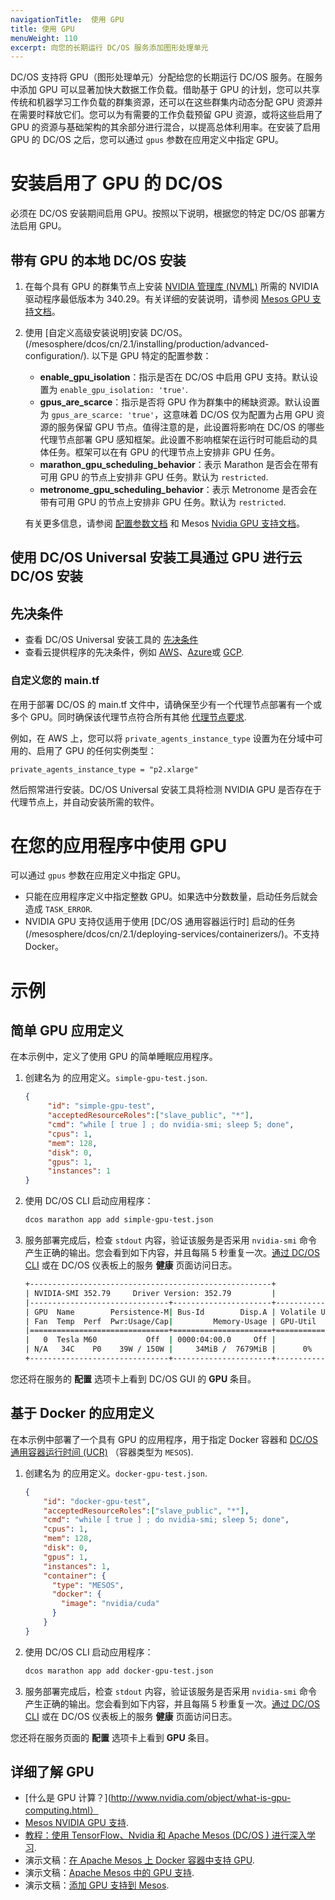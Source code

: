 ```yaml
---
navigationTitle:  使用 GPU
title: 使用 GPU
menuWeight: 110
excerpt: 向您的长期运行 DC/OS 服务添加图形处理单元
---
```


DC/OS 支持将 GPU（图形处理单元）分配给您的长期运行 DC/OS 服务。在服务中添加 GPU 可以显著加快大数据工作负载。借助基于 GPU 的计划，您可以共享传统和机器学习工作负载的群集资源，还可以在这些群集内动态分配 GPU 资源并在需要时释放它们。您可以为有需要的工作负载预留 GPU 资源，或将这些启用了 GPU 的资源与基础架构的其余部分进行混合，以提高总体利用率。在安装了启用 GPU 的 DC/OS 之后，您可以通过 `gpus` 参数在应用定义中指定 GPU。

# 安装启用了 GPU 的 DC/OS
必须在 DC/OS 安装期间启用 GPU。按照以下说明，根据您的特定 DC/OS 部署方法启用 GPU。

## 带有 GPU 的本地 DC/OS 安装

1. 在每个具有 GPU 的群集节点上安装 [NVIDIA 管理库 (NVML)](https://developer.nvidia.com/nvidia-management-library-nvml) 所需的 NVIDIA 驱动程序最低版本为 340.29。有关详细的安装说明，请参阅 [Mesos GPU 支持文档](http://mesos.apache.org/documentation/latest/gpu-support/#external-dependencie)。
1. 使用 [自定义高级安装说明]安装 DC/OS。(/mesosphere/dcos/cn/2.1/installing/production/advanced-configuration/). 以下是 GPU 特定的配置参数：

    - **enable_gpu_isolation**：指示是否在 DC/OS 中启用 GPU 支持。默认设置为 `enable_gpu_isolation: 'true'`.
    - **gpus_are_scarce**：指示是否将 GPU 作为群集中的稀缺资源。默认设置为 `gpus_are_scarce: 'true'`，这意味着 DC/OS 仅为配置为占用 GPU 资源的服务保留 GPU 节点。值得注意的是，此设置将影响在 DC/OS 的哪些代理节点部署 GPU 感知框架。此设置不影响框架在运行时可能启动的具体任务。框架可以在有 GPU 的代理节点上安排非 GPU 任务。
    - **marathon_gpu_scheduling_behavior**：表示 Marathon 是否会在带有可用 GPU 的节点上安排非 GPU 任务。默认为 `restricted`.
    - **metronome_gpu_scheduling_behavior**：表示 Metronome 是否会在带有可用 GPU 的节点上安排非 GPU 任务。默认为 `restricted`.

    有关更多信息，请参阅 [配置参数文档](/mesosphere/dcos/cn/2.1/installing/production/advanced-configuration/configuring-gpu-nodes/) 和 Mesos [Nvidia GPU 支持文档](http://mesos.apache.org/documentation/latest/gpu-support/#external-dependencie)。

## 使用 DC/OS Universal 安装工具通过 GPU 进行云 DC/OS 安装

## 先决条件
- 查看 DC/OS Universal 安装工具的 [先决条件](/mesosphere/dcos/cn/2.1/installing/evaluation/)
- 查看云提供程序的先决条件，例如 [AWS](/mesosphere/dcos/cn/2.1/installing/evaluation/aws/#prerequisites)、[Azure](/mesosphere/dcos/cn/2.1/installing/evaluation/azure/#prerequisites)或 [GCP](/mesosphere/dcos/cn/2.1/installing/evaluation/gcp/#prerequisites).

### 自定义您的 main.tf

在用于部署 DC/OS 的 main.tf 文件中，请确保至少有一个代理节点部署有一个或多个 GPU。同时确保该代理节点符合所有其他 [代理节点要求](/mesosphere/dcos/cn/2.1/installing/production/system-requirements/#agent-node-requirements).

例如，在 AWS 上，您可以将 `private_agents_instance_type` 设置为在分域中可用的、启用了 GPU 的任何实例类型：

```
private_agents_instance_type = "p2.xlarge"
```

然后照常进行安装。DC/OS Universal 安装工具将检测 NVIDIA GPU 是否存在于代理节点上，并自动安装所需的软件。

# 在您的应用程序中使用 GPU

可以通过 `gpus` 参数在应用定义中指定 GPU。

- 只能在应用程序定义中指定整数 GPU。如果选中分数数量，启动任务后就会造成 `TASK_ERROR`.
- NVIDIA GPU 支持仅适用于使用 [DC/OS 通用容器运行时] 启动的任务(/mesosphere/dcos/cn/2.1/deploying-services/containerizers/)。不支持 Docker。

# 示例

## 简单 GPU 应用定义
在本示例中，定义了使用 GPU 的简单睡眠应用程序。

1. 创建名为  的应用定义。`simple-gpu-test.json`.

    ```json
    {
         "id": "simple-gpu-test",
         "acceptedResourceRoles":["slave_public", "*"],
         "cmd": "while [ true ] ; do nvidia-smi; sleep 5; done",
         "cpus": 1,
         "mem": 128,
         "disk": 0,
         "gpus": 1,
         "instances": 1
    }
    ```

1. 使用 DC/OS  CLI 启动应用程序：

    ```bash
    dcos marathon app add simple-gpu-test.json
    ```

1. 服务部署完成后，检查 `stdout` 内容，验证该服务是否采用 `nvidia-smi` 命令产生正确的输出。您会看到如下内容，并且每隔 5 秒重复一次。[通过 DC/OS  CLI](/mesosphere/dcos/cn/2.1/monitoring/logging/quickstart/) 或在 DC/OS 仪表板上的服务 **健康** 页面访问日志。

    ```bash
    +------------------------------------------------------+
    | NVIDIA-SMI 352.79     Driver Version: 352.79         |
    |-------------------------------+----------------------+----------------------+
    | GPU  Name        Persistence-M| Bus-Id        Disp.A | Volatile Uncorr. ECC |
    | Fan  Temp  Perf  Pwr:Usage/Cap|         Memory-Usage | GPU-Util  Compute M. |
    |===============================+======================+======================|
    |   0  Tesla M60           Off  | 0000:04:00.0     Off |                    0 |
    | N/A   34C    P0    39W / 150W |     34MiB /  7679MiB |      0%      Default |
    +-------------------------------+----------------------+----------------------+
    ```

您还将在服务的 **配置** 选项卡上看到 DC/OS  GUI 的 **GPU** 条目。

## 基于 Docker 的应用定义
在本示例中部署了一个具有 GPU 的应用程序，用于指定 Docker 容器和 [DC/OS 通用容器运行时间 (UCR)](/mesosphere/dcos/cn/2.1/deploying-services/containerizers/) （容器类型为 `MESOS`).

1. 创建名为  的应用定义。`docker-gpu-test.json`.

    ```json
    {
        "id": "docker-gpu-test",
        "acceptedResourceRoles":["slave_public", "*"],
        "cmd": "while [ true ] ; do nvidia-smi; sleep 5; done",
        "cpus": 1,
        "mem": 128,
        "disk": 0,
        "gpus": 1,
        "instances": 1,
        "container": {
          "type": "MESOS",
          "docker": {
            "image": "nvidia/cuda"
          }
        }
    }
    ```

1. 使用 DC/OS  CLI 启动应用程序：

    ```bash
    dcos marathon app add docker-gpu-test.json
    ```

1. 服务部署完成后，检查 `stdout` 内容，验证该服务是否采用 `nvidia-smi` 命令产生正确的输出。您会看到如下内容，并且每隔 5 秒重复一次。[通过 DC/OS  CLI](/mesosphere/dcos/cn/2.1/monitoring/logging/quickstart/) 或在 DC/OS 仪表板上的服务 **健康** 页面访问日志。


您还将在服务页面的 **配置** 选项卡上看到 **GPU** 条目。

## 详细了解 GPU

- [什么是 GPU 计算？](http://www.nvidia.com/object/what-is-gpu-computing.html）
- [Mesos NVIDIA GPU 支持](https://github.com/apache/mesos/blob/master/docs/gpu-support.md).
- [教程：使用 TensorFlow、Nvidia 和 Apache Mesos (DC/OS ) 进行深入学习](https://dcos.io/blog/2017/tutorial-deep-learning-with-tensorflow-nvidia-and-apache-mesos-dc-os-part-1/index.html).
- 演示文稿：[在 Apache Mesos 上 Docker 容器中支持 GPU](https://docs.google.com/presentation/d/1FnuEW2ic5d-cpSyVOUMfUSM7WxJlZtTAAWt2dZXJ52A/edit#slide=id.p).
- 演示文稿：[Apache Mesos 中的 GPU 支持](https://www.youtube.com/watch?v=giJ4GXFoeuA).
- 演示文稿：[添加 GPU 支持到 Mesos](https://docs.google.com/presentation/d/1Y1IUlWV6g1HzD1wYIYXy6AmbfnczWfjvvmqqpeDFBic/edit#slide=id.p).
